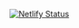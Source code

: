 [![Netlify Status](https://api.netlify.com/api/v1/badges/a3b22e00-1bf6-49c7-bfeb-3a8fefc69ce5/deploy-status)](https://app.netlify.com/projects/carniceria-telex/deploys)
